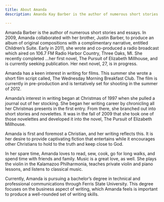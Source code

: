 ```yaml
---
title: About Amanda
description: Amanda Kay Barber is the author of numerous short stories and essays.

---
```

Amanda Barber is the author of numerous short stories and essays. In 2009, Amanda collaborated with her brother, Justin Barber, to produce an album of original compositions with a complimentary narrative, entitled Children’s Suite. Early in 2011, she wrote and co-produced a radio broadcast which aired on 106.7 FM Radio Harbor Country, Three Oaks, MI. She recently completed …her first novel, The Pursuit of Elizabeth Millhouse, and is currently seeking publication. Her next novel, 27, is in progress.

Amanda has a keen interest in writing for films. This summer she wrote a short film script called, The Wednesday Morning Breakfast Club. The film is currently in pre-production and is tentatively set for shooting in the summer of 2012.

Amanda’s interest in writing began at Christmas of 1997 when she pulled a journal out of her stocking. She began her writing career by chronicling all her Christmas presents in the first entry. From there, she branched out into short stories and novelettes. It was in the fall of 2009 that she took one of those novelettes and developed it into the novel, The Pursuit of Elizabeth Millhouse.

Amanda is first and foremost a Christian, and her writing reflects this. It is her desire to provide captivating fiction that entertains while it encourages other Christians to hold to the truth and keep close to God.

In her spare time, Amanda loves to read, sew, cook, go for long walks, and spend time with friends and family. Music is a great love, as well. She plays the violin in the Kalamazoo Philharmonia, teaches private violin and piano lessons, and listens to classical music.

Currently, Amanda is pursuing a bachelor’s degree in technical and professional communications through Ferris State University. This degree focuses on the business aspect of writing, which Amanda feels is important to produce a well-rounded set of writing skills.